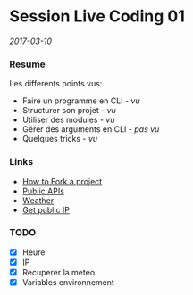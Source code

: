 # Session Live Coding 01

*2017-03-10*

### Resume

Les differents points vus:

* Faire un programme en CLI - *vu*
* Structurer son projet - *vu*
* Utiliser des modules - *vu*
* Gérer des arguments en CLI - *pas vu*
* Quelques tricks - *vu*

### Links

- [How to Fork a project](https://guides.github.com/activities/forking/)
- [Public APIs](https://github.com/abhishekbanthia/Public-APIs)
- [Weather](http://wttr.in/)
- [Get public IP](http://www.icanhazip.com)

### TODO

- [x] Heure
- [x] IP
- [x] Recuperer la meteo
- [x] Variables environnement
